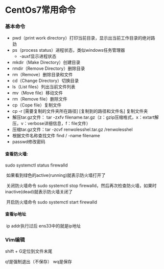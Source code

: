 # CentOs7常用命令

###  基本命令

- pwd（print work directory）打印当前目录，显示出当前工作目录的绝对路劲
- ps（process status）进程状态，类似windows任务管理器
  - -auxf显示进程状态
- mkdir（Make Directory）创建目录
- rmdir（Remove Directory）删除目录
- rm（Remove）删除目录和文件
- cd（Change Directory）切换目录
- ls（List files）列出当前文件列表
- mv（Move file）移动文件
- rm（Remove file）删除文件
- cp（Cope file）复制文件
- cp -r [需要复制的文件夹所在路径] [复制到的路径和文件名]        复制文件夹
- 解压tar.gz文件： tar -zxfv filename.tar.gz（z：gzip压缩格式，x：extart解压，v：verbose详细信息，f：file文件）
- 压缩tar.gz文件：tar -zcvf renwolesshel.tar.gz /renwolesshel
- 根据文件名称查找文件  find / -name filename
- passwd修改密码

#### 查看防火墙:

sudo systemctl status firewalld

​	如果看到绿色的active(running)就表示防火墙打开了

​	关闭防火墙命令 sudo systemctl stop firewalld，然后再次检查防火墙，如果时inactive(dead)就表示防火墙关闭了

​	开启防火墙命令 sudo systemctl start firewalld 



#### 查看ip地址

​	ip addr执行过后 ens33中的就是ip地址



### Vim编辑

shift + G定位到文件末尾

q!是强制退出（不保存） wq是保存
